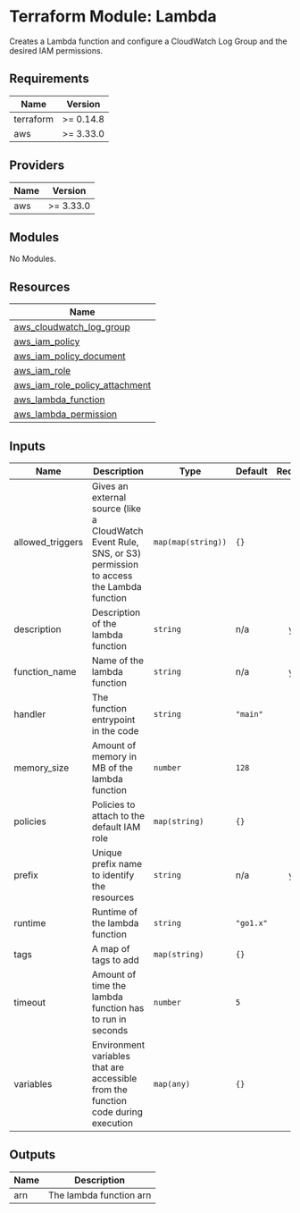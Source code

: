 # Terraform Module: Lambda

Creates a Lambda function and configure a CloudWatch Log Group and the desired
IAM permissions.

<!-- BEGINNING OF PRE-COMMIT-TERRAFORM DOCS HOOK -->
## Requirements

| Name | Version |
|------|---------|
| terraform | >= 0.14.8 |
| aws | >= 3.33.0 |

## Providers

| Name | Version |
|------|---------|
| aws | >= 3.33.0 |

## Modules

No Modules.

## Resources

| Name |
|------|
| [aws_cloudwatch_log_group](https://registry.terraform.io/providers/hashicorp/aws/latest/docs/resources/cloudwatch_log_group) |
| [aws_iam_policy](https://registry.terraform.io/providers/hashicorp/aws/latest/docs/resources/iam_policy) |
| [aws_iam_policy_document](https://registry.terraform.io/providers/hashicorp/aws/latest/docs/data-sources/iam_policy_document) |
| [aws_iam_role](https://registry.terraform.io/providers/hashicorp/aws/latest/docs/resources/iam_role) |
| [aws_iam_role_policy_attachment](https://registry.terraform.io/providers/hashicorp/aws/latest/docs/resources/iam_role_policy_attachment) |
| [aws_lambda_function](https://registry.terraform.io/providers/hashicorp/aws/latest/docs/resources/lambda_function) |
| [aws_lambda_permission](https://registry.terraform.io/providers/hashicorp/aws/latest/docs/resources/lambda_permission) |

## Inputs

| Name | Description | Type | Default | Required |
|------|-------------|------|---------|:--------:|
| allowed\_triggers | Gives an external source (like a CloudWatch Event Rule, SNS, or S3) permission to access the Lambda function | `map(map(string))` | `{}` | no |
| description | Description of the lambda function | `string` | n/a | yes |
| function\_name | Name of the lambda function | `string` | n/a | yes |
| handler | The function entrypoint in the code | `string` | `"main"` | no |
| memory\_size | Amount of memory in MB of the lambda function | `number` | `128` | no |
| policies | Policies to attach to the default IAM role | `map(string)` | `{}` | no |
| prefix | Unique prefix name to identify the resources | `string` | n/a | yes |
| runtime | Runtime of the lambda function | `string` | `"go1.x"` | no |
| tags | A map of tags to add | `map(string)` | `{}` | no |
| timeout | Amount of time the lambda function has to run in seconds | `number` | `5` | no |
| variables | Environment variables that are accessible from the function code during execution | `map(any)` | `{}` | no |

## Outputs

| Name | Description |
|------|-------------|
| arn | The lambda function arn |
<!-- END OF PRE-COMMIT-TERRAFORM DOCS HOOK -->
